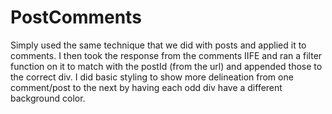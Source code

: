 # PostComments

Simply used the same technique that we did with posts and applied it to comments. I then took the response from the comments IIFE and ran a filter function on it to match with the postId (from the url) and appended those to the correct div. I did basic styling to show more delineation from one comment/post to the next by having each odd div have a different background color. 
